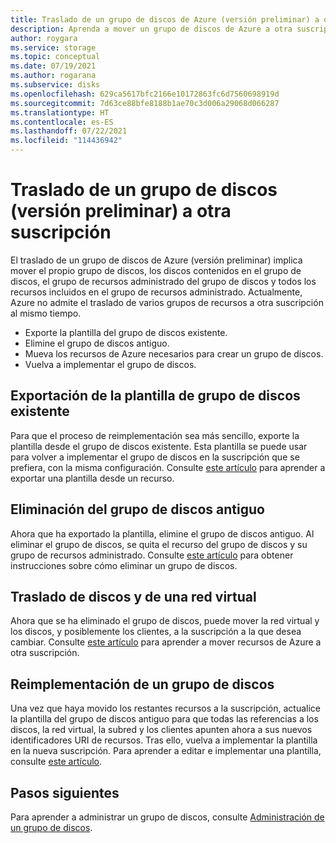 ```yaml
---
title: Traslado de un grupo de discos de Azure (versión preliminar) a otra suscripción
description: Aprenda a mover un grupo de discos de Azure a otra suscripción.
author: roygara
ms.service: storage
ms.topic: conceptual
ms.date: 07/19/2021
ms.author: rogarana
ms.subservice: disks
ms.openlocfilehash: 629ca5617bfc2166e10172863fc6d7560698919d
ms.sourcegitcommit: 7d63ce88bfe8188b1ae70c3d006a29068d066287
ms.translationtype: HT
ms.contentlocale: es-ES
ms.lasthandoff: 07/22/2021
ms.locfileid: "114436942"
---
```

# <a name="move-a-disk-pool-preview-to-a-different-subscription"></a>Traslado de un grupo de discos (versión preliminar) a otra suscripción

El traslado de un grupo de discos de Azure (versión preliminar) implica mover el propio grupo de discos, los discos contenidos en el grupo de discos, el grupo de recursos administrado del grupo de discos y todos los recursos incluidos en el grupo de recursos administrado. Actualmente, Azure no admite el traslado de varios grupos de recursos a otra suscripción al mismo tiempo. 

- Exporte la plantilla del grupo de discos existente.
- Elimine el grupo de discos antiguo.
- Mueva los recursos de Azure necesarios para crear un grupo de discos.
- Vuelva a implementar el grupo de discos.

## <a name="export-your-existing-disk-pool-template"></a>Exportación de la plantilla de grupo de discos existente

Para que el proceso de reimplementación sea más sencillo, exporte la plantilla desde el grupo de discos existente. Esta plantilla se puede usar para volver a implementar el grupo de discos en la suscripción que se prefiera, con la misma configuración. Consulte [este artículo](../azure-resource-manager/templates/export-template-portal.md#export-template-from-a-resource) para aprender a exportar una plantilla desde un recurso.

## <a name="delete-the-old-disk-pool"></a>Eliminación del grupo de discos antiguo

Ahora que ha exportado la plantilla, elimine el grupo de discos antiguo. Al eliminar el grupo de discos, se quita el recurso del grupo de discos y su grupo de recursos administrado. Consulte [este artículo](disks-pools-deprovision.md) para obtener instrucciones sobre cómo eliminar un grupo de discos.

## <a name="move-your-disks-and-virtual-network"></a>Traslado de discos y de una red virtual

Ahora que se ha eliminado el grupo de discos, puede mover la red virtual y los discos, y posiblemente los clientes, a la suscripción a la que desea cambiar. Consulte [este artículo](../azure-resource-manager/management/move-resource-group-and-subscription.md) para aprender a mover recursos de Azure a otra suscripción.

## <a name="redeploy-your-disk-pool"></a>Reimplementación de un grupo de discos

Una vez que haya movido los restantes recursos a la suscripción, actualice la plantilla del grupo de discos antiguo para que todas las referencias a los discos, la red virtual, la subred y los clientes apunten ahora a sus nuevos identificadores URI de recursos. Tras ello, vuelva a implementar la plantilla en la nueva suscripción. Para aprender a editar e implementar una plantilla, consulte [este artículo](../azure-resource-manager/templates/quickstart-create-templates-use-the-portal.md#edit-and-deploy-the-template).

## <a name="next-steps"></a>Pasos siguientes

Para aprender a administrar un grupo de discos, consulte [Administración de un grupo de discos](disks-pools-manage.md).